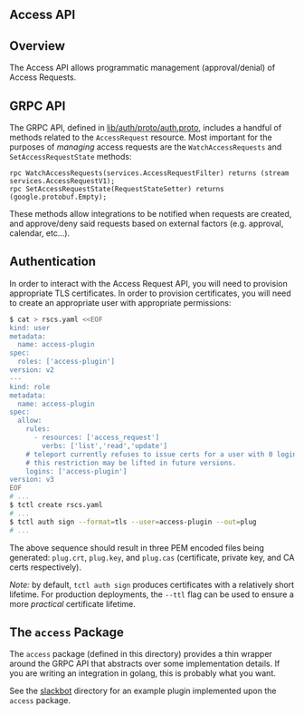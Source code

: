## Access API

## Overview

The Access API allows programmatic management (approval/denial) of
Access Requests.


## GRPC API

The GRPC API, defined in [lib/auth/proto/auth.proto](../../lib/auth/proto/auth.proto),
includes a handful of methods related to the `AccessRequest` resource.
Most important for the purposes of *managing* access requests are the
`WatchAccessRequests` and `SetAccessRequestState` methods:

```grpc
rpc WatchAccessRequests(services.AccessRequestFilter) returns (stream services.AccessRequestV1);
rpc SetAccessRequestState(RequestStateSetter) returns (google.protobuf.Empty);
```

These methods allow integrations to be notified when requests are created,
and approve/deny said requests based on external factors (e.g. approval,
calendar, etc...).


## Authentication

In order to interact with the Access Request API, you will need to provision
appropriate TLS certificates.  In order to provision certificates, you will
need to create an appropriate user with appropriate permissions:

```bash
$ cat > rscs.yaml <<EOF
kind: user
metadata:
  name: access-plugin
spec:
  roles: ['access-plugin']
version: v2
---
kind: role
metadata:
  name: access-plugin
spec:
  allow:
    rules:
      - resources: ['access_request']
        verbs: ['list','read','update']
    # teleport currently refuses to issue certs for a user with 0 logins,
    # this restriction may be lifted in future versions.
    logins: ['access-plugin']
version: v3
EOF
# ...
$ tctl create rscs.yaml
# ...
$ tctl auth sign --format=tls --user=access-plugin --out=plug
# ...
```

The above sequence should result in three PEM encoded files being generated:
`plug.crt`, `plug.key`, and `plug.cas` (certificate, private key, and CA certs
respectively).

*Note:* by default, `tctl auth sign` produces certificates with a relatively short
lifetime.  For production deployments, the `--ttl` flag can be used to ensure
a more *practical* certificate lifetime.


## The `access` Package

The `access` package (defined in this directory) provides a thin wrapper
around the GRPC API that abstracts over some implementation details.
If you are writing an integration in golang, this is probably what you
want.

See the [slackbot](./slackbot) directory for an example plugin implemented
upon the `access` package.

